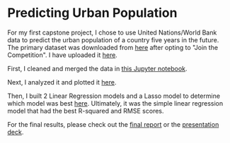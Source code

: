 # Predicting Urban Population
For my first capstone project, I chose to use United Nations/World Bank data to predict the urban population of a country five years in the future. The primary dataset was downloaded from [here](https://www.drivendata.org/competitions/1/united-nations-millennium-development-goals/) after opting to "Join the Competition". I have uploaded it [here](https://github.com/ashtonreed/Springboard/blob/master/Capstone1/data/TrainingSet.csv).

First, I cleaned and merged the data in [this Jupyter notebook](https://github.com/ashtonreed/Springboard/blob/master/Capstone1/notebooks/Capstone1_Data_Wrangling.ipynb).

Next, I analyzed it and plotted it [here](https://github.com/ashtonreed/Springboard/blob/master/Capstone1/notebooks/Capstone1_Storytelling_and_Analysis.ipynb).

Then, I built 2 Linear Regression models and a Lasso model to determine which model was best [here](https://github.com/ashtonreed/Springboard/blob/master/Capstone1/notebooks/Capstone1_Machine_Learning.ipynb). Ultimately, it was the simple linear regression model that had the best R-squared and RMSE scores.

For the final results, please check out the [final report](https://github.com/ashtonreed/Springboard/blob/master/Capstone1/Capstone_Project_1_Final_Report.pdf) or the [presentation deck](https://github.com/ashtonreed/Springboard/blob/master/Capstone1/Predicting_Urban_Population_Presentation.pdf).
